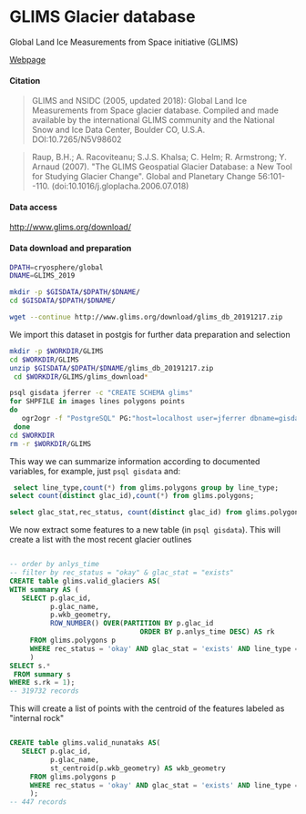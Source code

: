 # GLIMS Glacier database
Global Land Ice Measurements from Space initiative (GLIMS)

[Webpage](http://glims.colorado.edu/glacierdata/)

#### Citation

> GLIMS and NSIDC (2005, updated 2018): Global Land Ice Measurements
from Space glacier database.  Compiled and made available by the
international GLIMS community and the National Snow and Ice Data Center,
Boulder CO, U.S.A.  DOI:10.7265/N5V98602

> Raup, B.H.; A. Racoviteanu; S.J.S. Khalsa; C. Helm; R. Armstrong; Y.
   Arnaud (2007).  "The GLIMS Geospatial Glacier Database: a New Tool for
   Studying Glacier Change".  Global and Planetary Change 56:101--110.
   (doi:10.1016/j.gloplacha.2006.07.018)

#### Data access

http://www.glims.org/download/

#### Data download and preparation

```sh
DPATH=cryosphere/global
DNAME=GLIMS_2019

mkdir -p $GISDATA/$DPATH/$DNAME/
cd $GISDATA/$DPATH/$DNAME/

wget --continue http://www.glims.org/download/glims_db_20191217.zip
```


We import this dataset in postgis for further data preparation and selection

```sh
mkdir -p $WORKDIR/GLIMS
cd $WORKDIR/GLIMS
unzip $GISDATA/$DPATH/$DNAME/glims_db_20191217.zip
 cd $WORKDIR/GLIMS/glims_download*

psql gisdata jferrer -c "CREATE SCHEMA glims"
for SHPFILE in images lines polygons points
do
   ogr2ogr -f "PostgreSQL" PG:"host=localhost user=jferrer dbname=gisdata" -lco SCHEMA=glims -nlt PROMOTE_TO_MULTI  glims_$SHPFILE.shp glims_$SHPFILE -nln $SHPFILE
 done
cd $WORKDIR
rm -r $WORKDIR/GLIMS

```

This way we can summarize information according to documented variables, for example, just `psql gisdata` and:

```sql
 select line_type,count(*) from glims.polygons group by line_type;
select count(distinct glac_id),count(*) from glims.polygons;

select glac_stat,rec_status, count(distinct glac_id) from glims.polygons group by glac_stat,rec_status;


```

We now extract some features to a new table (in `psql gisdata`). This will create a list with the most recent glacier outlines

```sql

-- order by anlys_time
-- filter by rec_status = "okay" & glac_stat = "exists"
CREATE table glims.valid_glaciers AS(
WITH summary AS (
   SELECT p.glac_id,
          p.glac_name,
          p.wkb_geometry,
          ROW_NUMBER() OVER(PARTITION BY p.glac_id
                                ORDER BY p.anlys_time DESC) AS rk
     FROM glims.polygons p
     WHERE rec_status = 'okay' AND glac_stat = 'exists' AND line_type = 'glac_bound'
     )
SELECT s.*
 FROM summary s
WHERE s.rk = 1);
-- 319732 records
```

This will create a list of points with the centroid of the features labeled as "internal rock"

```sql

CREATE table glims.valid_nunataks AS(
   SELECT p.glac_id,
          p.glac_name,
          st_centroid(p.wkb_geometry) AS wkb_geometry
     FROM glims.polygons p
     WHERE rec_status = 'okay' AND glac_stat = 'exists' AND line_type = 'intrnl_rock'
     );
-- 447 records
```
